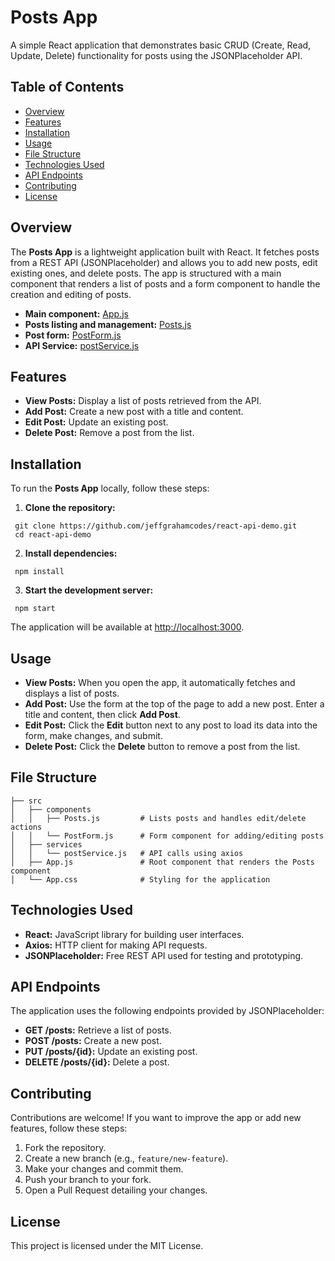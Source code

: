 # Posts App

A simple React application that demonstrates basic CRUD (Create, Read, Update, Delete) functionality for posts using the JSONPlaceholder API.

## Table of Contents

- [Overview](#overview)
- [Features](#features)
- [Installation](#installation)
- [Usage](#usage)
- [File Structure](#file-structure)
- [Technologies Used](#technologies-used)
- [API Endpoints](#api-endpoints)
- [Contributing](#contributing)
- [License](#license)

## Overview

The **Posts App** is a lightweight application built with React. It fetches posts from a REST API (JSONPlaceholder) and allows you to add new posts, edit existing ones, and delete posts. The app is structured with a main component that renders a list of posts and a form component to handle the creation and editing of posts.

- **Main component:** [App.js](./App.js)
- **Posts listing and management:** [Posts.js](./components/Posts.js)
- **Post form:** [PostForm.js](./components/PostForm.js)
- **API Service:** [postService.js](./services/postService.js)

## Features

- **View Posts:** Display a list of posts retrieved from the API.
- **Add Post:** Create a new post with a title and content.
- **Edit Post:** Update an existing post.
- **Delete Post:** Remove a post from the list.

## Installation

To run the **Posts App** locally, follow these steps:

1. **Clone the repository:**

```
 git clone https://github.com/jeffgrahamcodes/react-api-demo.git
 cd react-api-demo
```

2. **Install dependencies:**

```
 npm install
```

3. **Start the development server:**

```
 npm start
```

The application will be available at [http://localhost:3000](http://localhost:3000).

## Usage

- **View Posts:** When you open the app, it automatically fetches and displays a list of posts.
- **Add Post:** Use the form at the top of the page to add a new post. Enter a title and content, then click **Add Post**.
- **Edit Post:** Click the **Edit** button next to any post to load its data into the form, make changes, and submit.
- **Delete Post:** Click the **Delete** button to remove a post from the list.

## File Structure

    ├── src
    │   ├── components
    │   │   ├── Posts.js         # Lists posts and handles edit/delete actions
    │   │   └── PostForm.js      # Form component for adding/editing posts
    │   ├── services
    │   │   └── postService.js   # API calls using axios
    │   ├── App.js               # Root component that renders the Posts component
    │   └── App.css              # Styling for the application

## Technologies Used

- **React:** JavaScript library for building user interfaces.
- **Axios:** HTTP client for making API requests.
- **JSONPlaceholder:** Free REST API used for testing and prototyping.

## API Endpoints

The application uses the following endpoints provided by JSONPlaceholder:

- **GET /posts:** Retrieve a list of posts.
- **POST /posts:** Create a new post.
- **PUT /posts/{id}:** Update an existing post.
- **DELETE /posts/{id}:** Delete a post.

## Contributing

Contributions are welcome! If you want to improve the app or add new features, follow these steps:

1. Fork the repository.
2. Create a new branch (e.g., `feature/new-feature`).
3. Make your changes and commit them.
4. Push your branch to your fork.
5. Open a Pull Request detailing your changes.

## License

This project is licensed under the MIT License.
